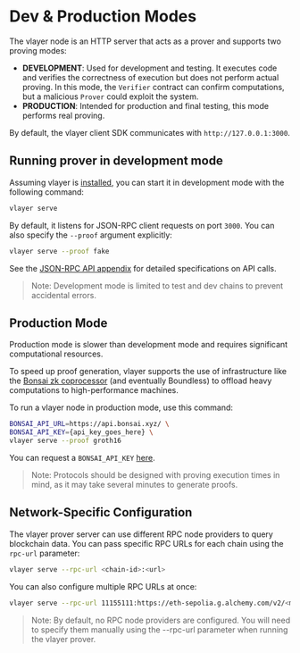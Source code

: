 # Dev & Production Modes

The vlayer node is an HTTP server that acts as a prover and supports two proving modes:
- **DEVELOPMENT**: Used for development and testing. It executes code and verifies the correctness of execution but does not perform actual proving. In this mode, the `Verifier` contract can confirm computations, but a malicious `Prover` could exploit the system.
- **PRODUCTION**: Intended for production and final testing, this mode performs real proving.

By default, the vlayer client SDK communicates with `http://127.0.0.1:3000`.

## Running prover in development mode
Assuming vlayer is [installed](/getting-started/installation.html), you can start it in development mode with the following command:
```sh
vlayer serve
```
By default, it listens for JSON-RPC client requests on port `3000`. You can also specify the `--proof` argument explicitly:
```sh
vlayer serve --proof fake
```
See the [JSON-RPC API appendix](/appendix/api.md) for detailed specifications on API calls.
> Note: Development mode is limited to test and dev chains to prevent accidental errors.

## Production Mode
Production mode is slower than development mode and requires significant computational resources. 

To speed up proof generation, vlayer supports the use of infrastructure like the [Bonsai zk coprocessor](https://www.bonsai.xyz/) (and eventually Boundless) to offload heavy computations to high-performance machines.

To run a vlayer node in production mode, use this command:

```sh
BONSAI_API_URL=https://api.bonsai.xyz/ \
BONSAI_API_KEY={api_key_goes_here} \
vlayer serve --proof groth16
```

You can request a `BONSAI_API_KEY` [here](https://docs.google.com/forms/d/e/1FAIpQLSf9mu18V65862GS4PLYd7tFTEKrl90J5GTyzw_d14ASxrruFQ/viewform).

> Note: Protocols should be designed with proving execution times in mind, as it may take several minutes to generate proofs.

## Network-Specific Configuration
The vlayer prover server can use different RPC node providers to query blockchain data. You can pass specific RPC URLs for each chain using the `rpc-url` parameter:
```sh
vlayer serve --rpc-url <chain-id>:<url>
```

You can also configure multiple RPC URLs at once:
```sh
vlayer serve --rpc-url 11155111:https://eth-sepolia.g.alchemy.com/v2/<mainnet_api_key> --rpc-url 1:https://eth-mainnet.alchemyapi.io/v2/<alchemy_api_key>
```

> Note: By default, no RPC node providers are configured. You will need to specify them manually using the --rpc-url parameter when running the vlayer prover.